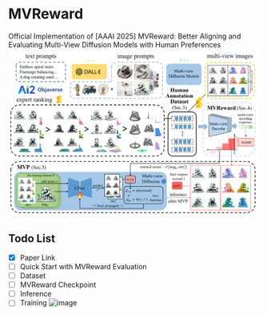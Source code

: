 # MVReward
Official Implementation of [AAAI 2025] MVReward: Better Aligning and Evaluating Multi-View Diffusion Models with Human Preferences
![image](https://github.com/victor-thu/MVReward/blob/main/assets/pipeline.png)
## Todo List
- [x] Paper Link 
- [ ] Quick Start with MVReward Evaluation
- [ ] Dataset
- [ ] MVReward Checkpoint
- [ ] Inference
- [ ] Training
![image](https://github.com/victor-thu/MVReward/blob/main/assets/quantitative.png)
